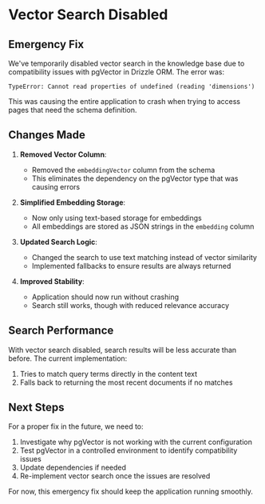 # Vector Search Disabled

## Emergency Fix

We've temporarily disabled vector search in the knowledge base due to compatibility issues with pgVector in Drizzle ORM. The error was:

```
TypeError: Cannot read properties of undefined (reading 'dimensions')
```

This was causing the entire application to crash when trying to access pages that need the schema definition.

## Changes Made

1. **Removed Vector Column**:
   - Removed the `embeddingVector` column from the schema
   - This eliminates the dependency on the pgVector type that was causing errors

2. **Simplified Embedding Storage**:
   - Now only using text-based storage for embeddings
   - All embeddings are stored as JSON strings in the `embedding` column

3. **Updated Search Logic**:
   - Changed the search to use text matching instead of vector similarity
   - Implemented fallbacks to ensure results are always returned

4. **Improved Stability**:
   - Application should now run without crashing
   - Search still works, though with reduced relevance accuracy

## Search Performance

With vector search disabled, search results will be less accurate than before. The current implementation:

1. Tries to match query terms directly in the content text
2. Falls back to returning the most recent documents if no matches

## Next Steps

For a proper fix in the future, we need to:

1. Investigate why pgVector is not working with the current configuration
2. Test pgVector in a controlled environment to identify compatibility issues
3. Update dependencies if needed
4. Re-implement vector search once the issues are resolved

For now, this emergency fix should keep the application running smoothly.
